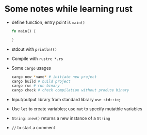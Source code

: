 # Some notes while learning rust

- define function, entry point is `main()`
    ```rust
    fn main() {

    }
    ```

- stdout with `println!()`

- Compile with `rustrc *.rs`

- Some `cargo` usages
    ```bash
    cargo new *name* # initiate new project
    cargo build # build project
    cargo run # run binary
    cargo check # check compilation without produce binary
    ```
- Input/output library from standard library `use std::io;`

- Use `let` to create variables; use `mut` to specify mutatble variables

- `String::new()` returns a new instance of a `String`

- `//` to start a comment
